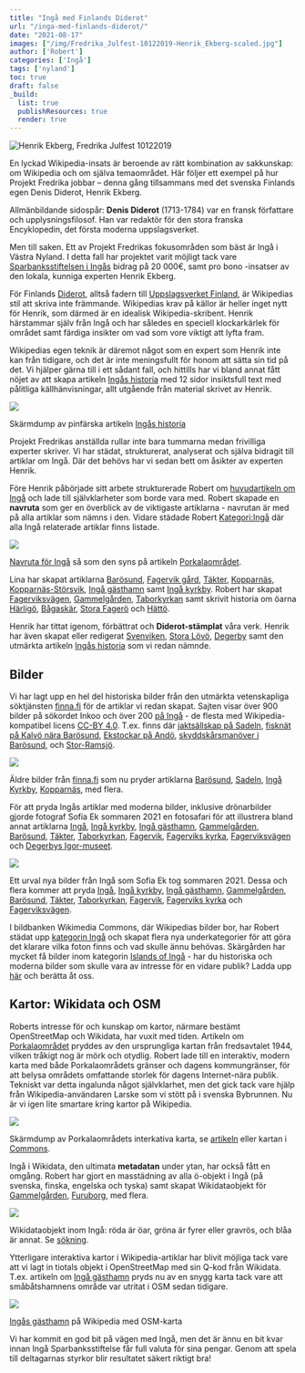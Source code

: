```yaml
---
title: "Ingå med Finlands Diderot"
url: "/inga-med-finlands-diderot/"
date: "2021-08-17"
images: ["/img/Fredrika_Julfest-10122019-Henrik_Ekberg-scaled.jpg"]
author: ['Robert']
categories: ['Ingå']
tags: ['nyland']
toc: true
draft: false
_build:
  list: true
  publishResources: true
  render: true
---
```


![Henrik Ekberg, Fredrika Julfest 10122019](/img/Fredrika_Julfest-10122019-Henrik_Ekberg-scaled.jpg)


En lyckad Wikipedia-insats är beroende av rätt kombination av sakkunskap: om Wikipedia och om själva temaområdet. Här följer ett exempel på hur Projekt Fredrika jobbar – denna gång tillsammans med det svenska Finlands egen Denis Diderot, Henrik Ekberg.

Allmänbildande sidospår: **Denis Diderot** (1713-1784) var en fransk författare och upplysningsfilosof. Han var redaktör för den stora franska Encyklopedin, det första moderna uppslagsverket.

Men till saken. Ett av Projekt Fredrikas fokusområden som bäst är Ingå i Västra Nyland. I detta fall har projektet varit möjligt tack vare [Sparbanksstiftelsen i Ingås](https://inga.sparbanksstiftelserna.fi/sv/) bidrag på 20 000€, samt pro bono -insatser av den lokala, kunniga experten Henrik Ekberg. 

För Finlands [Diderot](https://sv.wikipedia.org/wiki/Denis_Diderot), alltså fadern till [Uppslagsverket Finland](https://sv.wikipedia.org/wiki/Uppslagsverket_Finland), är Wikipedias stil att skriva inte främmande. Wikipedias krav på källor är heller inget nytt för Henrik, som därmed är en idealisk Wikipedia-skribent. Henrik härstammar själv från Ingå och har således en speciell klockarkärlek för området samt färdiga insikter om vad som vore viktigt att lyfta fram.

Wikipedias egen teknik är däremot något som en expert som Henrik inte kan från tidigare, och det är inte meningsfullt för honom att sätta sin tid på det. Vi hjälper gärna till i ett sådant fall, och hittills har vi bland annat fått nöjet av att skapa artikeln [Ingås historia](https://sv.wikipedia.org/wiki/Ing%C3%A5s_historia) med 12 sidor insiktsfull text med pålitliga källhänvisningar, allt utgående från material skrivet av Henrik.

![](/2021/08/Ingås-historia-augusti-2021-1024x538.png)

Skärmdump av pinfärska artikeln [Ingås historia](https://sv.wikipedia.org/wiki/Ing%C3%A5s_historia)

Projekt Fredrikas anställda rullar inte bara tummarna medan frivilliga experter skriver. Vi har städat, strukturerat, analyserat och själva bidragit till artiklar om Ingå. Där det behövs har vi sedan bett om åsikter av experten Henrik. 

Före Henrik påbörjade sitt arbete strukturerade Robert om [huvudartikeln om Ingå](https://sv.wikipedia.org/wiki/Ing%C3%A5) och lade till självklarheter som borde vara med. Robert skapade en **navruta** som ger en överblick av de viktigaste artiklarna - navrutan är med på alla artiklar som nämns i den. Vidare städade Robert [Kategori:Ingå](http://sv.wikipedia.org/wiki/Kategori:Ing%C3%A5) där alla Ingå relaterade artiklar finns listade.

![](/2021/08/Ingå-navruta-1024x322.png)

[Navruta för Ingå](https://sv.wikipedia.org/wiki/Mall:Ing%C3%A5) så som den syns på artikeln [Porkalaområdet](https://sv.wikipedia.org/wiki/Porkalaomr%C3%A5det). 

Lina har skapat artiklarna [Barösund](https://sv.wikipedia.org/wiki/Bar%C3%B6sund), [Fagervik gård](https://sv.wikipedia.org/wiki/Fagervik_g%C3%A5rd), [Täkter](https://sv.wikipedia.org/wiki/T%C3%A4kter), [Kopparnäs](https://sv.wikipedia.org/wiki/Kopparn%C3%A4s), [Kopparnäs-Störsvik](https://sv.wikipedia.org/wiki/Kopparn%C3%A4s-St%C3%B6rsvik), [Ingå gästhamn](https://sv.wikipedia.org/wiki/Ing%C3%A5_g%C3%A4sthamn) samt [Ingå kyrkby](https://sv.wikipedia.org/wiki/Ing%C3%A5_kyrkby). Robert har skapat [Fagerviksvägen](https://sv.wikipedia.org/wiki/Fagerviksv%C3%A4gen), [Gammelgården](https://sv.wikipedia.org/wiki/Gammelg%C3%A5rden), [Taborkyrkan](https://sv.wikipedia.org/wiki/Taborkyrkan) samt skrivit historia om öarna [Härligö](https://sv.wikipedia.org/wiki/H%C3%A4rlig%C3%B6), [Bågaskär](https://sv.wikipedia.org/wiki/B%C3%A5gask%C3%A4r), [Stora Fagerö](https://sv.wikipedia.org/wiki/Stora_Fager%C3%B6) och [Hättö](https://sv.wikipedia.org/wiki/H%C3%A4tt%C3%B6). 

Henrik har tittat igenom, förbättrat och **Diderot-stämplat** våra verk. Henrik har även skapat eller redigerat [Svenviken](https://sv.wikipedia.org/wiki/Svenviken), [Stora Lövö](https://sv.wikipedia.org/wiki/Stora_L%C3%B6v%C3%B6,_Ing%C3%A5), [Degerby](https://sv.wikipedia.org/wiki/Degerby,_Ing%C3%A5) samt den utmärkta artikeln [Ingås historia](https://sv.wikipedia.org/wiki/Ing%C3%A5s_historia) som vi redan nämnde.

## Bilder

Vi har lagt upp en hel del historiska bilder från den utmärkta vetenskapliga söktjänsten [finna.fi](https://finna.fi/) för de artiklar vi redan skapat. Sajten visar över 900 bilder på sökordet Inkoo och över 200 [på Ingå](https://finna.fi/Search/Results?lookfor=ing%C3%A5&type=AllFields&filter%5B%5D=%7Eformat_ext_str_mv%3A%220%2FImage%2F%22&dfApplied=1&limit=20) - de flesta med Wikipedia-kompatibel licens [CC-BY 4.0](https://creativecommons.org/licenses/by/4.0/). T.ex. finns där [jaktsällskap på Sadeln](https://finna.fi/Record/sls.SLS+1555_SLS+1555_808), [fisknät på Kalvö nära Barösund](https://finna.fi/Record/spegeln-cultura.etnbild_B_11664), [](https://finna.fi/Search/Results?page=5&filter%5B%5D=%7Eformat_ext_str_mv%3A%220%2FImage%2F%22&lookfor=ing%C3%A5&type=AllFields) [Ekstockar på Andö](https://finna.fi/Record/sls.SLS+428+a_SLS+428a_81), [skyddskårsmanöver i Barösund](https://finna.fi/Record/sls.SLS+1555_SLS+1555_541), och [Stor-Ramsjö](https://finna.fi/Record/museovirasto.1FAE78721CB0FFA1D9FBD01864A44F9B). 

![](/2021/08/äldre-bilder-från-Ingå-1024x415.png)

Äldre bilder från [finna.fi](https://finna.fi/) som nu pryder artiklarna [Barösund](https://sv.wikipedia.org/wiki/Bar%C3%B6sund), [Sadeln](https://sv.wikipedia.org/wiki/Sadeln,_Ing%C3%A5), [Ingå Kyrkby](https://sv.wikipedia.org/wiki/Ing%C3%A5_kyrkby), [Kopparnäs](https://sv.wikipedia.org/wiki/Kopparn%C3%A4s,_Ing%C3%A5), med flera.

För att pryda Ingås artiklar med moderna bilder, inklusive drönarbilder gjorde fotograf Sofia Ek sommaren 2021 en fotosafari för att illustrera bland annat artiklarna [Ingå](https://sv.wikipedia.org/wiki/Ingå), [Ingå kyrkby](https://sv.wikipedia.org/wiki/Ingå_kyrkby), [Ingå gästhamn](https://sv.wikipedia.org/wiki/Ingå_gästhamn), [Gammelgården](https://sv.wikipedia.org/wiki/Gammelg%C3%A5rden,_Ing%C3%A5), [Barösund](https://sv.wikipedia.org/wiki/Barösund), [Täkter](https://sv.wikipedia.org/wiki/Täkter), [Taborkyrkan](https://sv.wikipedia.org/wiki/Taborkyrkan), [Fagervik](https://sv.wikipedia.org/wiki/Fagervik,_Ingå), [Fagerviks kyrka](https://sv.wikipedia.org/wiki/Fagerviks_kyrka), [Fagerviksvägen](https://sv.wikipedia.org/wiki/Fagerviksvägen) och [Degerbys Igor-museet](https://sv.wikipedia.org/wiki/Degerby_Igor-museet).

![](/2021/08/ett-urval-bilder-från-Ingå-1024x619.png)

Ett urval nya bilder från Ingå som Sofia Ek tog sommaren 2021. Dessa och flera kommer att pryda [Ingå](https://sv.wikipedia.org/wiki/Ing%C3%A5), [Ingå kyrkby](https://sv.wikipedia.org/wiki/Ing%C3%A5_kyrkby), [Ingå gästhamn](https://sv.wikipedia.org/wiki/Ing%C3%A5_g%C3%A4sthamn), [Gammelgården](https://sv.wikipedia.org/wiki/Gammelg%C3%A5rden,_Ing%C3%A5), [Barösund](https://sv.wikipedia.org/wiki/Bar%C3%B6sund), [Täkter](https://sv.wikipedia.org/wiki/T%C3%A4kter), [Taborkyrkan](https://sv.wikipedia.org/wiki/Taborkyrkan), [Fagervik](https://sv.wikipedia.org/wiki/Fagervik,_Ing%C3%A5), [Fagerviks kyrka](https://sv.wikipedia.org/wiki/Fagerviks_kyrka) och [Fagerviksvägen](https://sv.wikipedia.org/wiki/Fagerviksv%C3%A4gen).

I bildbanken Wikimedia Commons, där Wikipedias bilder bor, har Robert städat upp [kategorin Ingå](https://commons.wikimedia.org/wiki/Category:Ing%C3%A5) och skapat flera nya underkategorier för att göra det klarare vilka foton finns och vad skulle ännu behövas. Skärgården har mycket få bilder inom kategorin [Islands of Ingå](https://commons.wikimedia.org/wiki/Category:Islands_of_Ing%C3%A5) - har du historiska och moderna bilder som skulle vara av intresse för en vidare publik? Ladda upp [här](https://commons.wikimedia.org/wiki/Special:UploadWizard) och berätta åt oss.

## Kartor: Wikidata och OSM

Roberts intresse för och kunskap om kartor, närmare bestämt OpenStreetMap och Wikidata, har vuxit med tiden. Artikeln om [Porkalaområdet](https://sv.wikipedia.org/wiki/Porkalaomr%C3%A5det) pryddes av den ursprungliga kartan från fredsavtalet 1944, vilken tråkigt nog är mörk och otydlig. Robert lade till en interaktiv, modern karta med både Porkalaområdets gränser och dagens kommungränser, för att belysa områdets omfattande storlek för dagens Internet-nära publik. Tekniskt var detta ingalunda något självklarhet, men det gick tack vare hjälp från Wikipedia-användaren Larske som vi stött på i svenska Bybrunnen. Nu är vi igen lite smartare kring kartor på Wikipedia. 

![](https://lh3.googleusercontent.com/GRp-Bwg7OJ3mfSoc4fgiom4jCkIRVlChpNmK4Ldsz8JIVyAkvFPBJY_6_AUK0SVOmRBwl0qYuCdyqVxk_uuVpbhIbighAoMFH_vH4DSJUrQyPTHoh5NkAFg6hlNOjRJSKAW8Xcpo)

Skärmdump av Porkalaområdets interkativa karta, se [artikeln](https://sv.wikipedia.org/wiki/Porkalaomr%C3%A5det) eller kartan i [Commons](https://sv.wikipedia.org/wiki/Porkalaomr%C3%A5det#/map/0). 

Ingå i Wikidata, den ultimata **metadatan** under ytan, har också fått en omgång. Robert har gjort en masstädning av alla ö-objekt i Ingå (på svenska, finska, engelska och tyska) samt skapat Wikidataobjekt för [Gammelgården](https://www.wikidata.org/wiki/Q107294192), [Furuborg](https://www.wikidata.org/wiki/Q107296255), med flera. 

![](https://lh4.googleusercontent.com/NuxMLS1REJAELvtf0TFHoK9s71805Oa7BEXXesk58YkKc33HUG95pmL2cYwmvTLuM6LR1M0QbeBraDkBwfC3OmGAQQGMLgyOZtfYJpkphCSSTeoOLunn15y-U_zDghBEfQRWT2Q1)

Wikidataobjekt inom Ingå: röda är öar, gröna är fyrer eller gravrös, och blåa är annat. Se [sökning](https://query.wikidata.org/#%23Alla%20%C3%B6ar%20i%20Ing%C3%A5%0A%23defaultView%3AMap%0ASELECT%20%3Fitem%20%3FitemLabel%20%3FinstanceofLabel%20%3FplatsLabel%20%3FlandLabel%20%20%3Fcoords%20%3FareaLabel%20%3FbildLabel%20%3Flabelsv%20%3Fdescsv%20%3Flabelen%20%3Fdescen%20%3Flabelfi%20%3Fdescfi%20%3Frgb%20%0AWHERE%20%0A%7B%20%0A%20%20%3Fitem%20wdt%3AP131%20wd%3AQ986331.%20%20%0A%0A%20%20%0A%20%20%0A%20%20%20%20BIND%28%20%20%20%20%0A%20%20%20%20%20%20IF%28%3Finstanceof%20%3D%20wd%3AQ23442%2C%20%22FF4500%22%2C%0A%20%20%20%20%20%20IF%28%3Finstanceof%20%3D%20wd%3AQ24576816%2C%20%22FF4500%22%2C%0A%20%20%20%20%20%20IF%28%3Finstanceof%20%3D%20wd%3AQ631305%2C%20%22FF4500%22%2C%0A%20%20%20%20%20%20IF%28%3Finstanceof%20%3D%20wd%3AQ1404150%2C%20%22FF4500%22%2C%20%0A%20%20%20%20%20%20IF%28%3Finstanceof%20%3D%20wd%3AQ1226252%2C%20%22FF4500%22%2C%20%0A%20%20%20%20%20%20IF%28%3Finstanceof%20%3D%20wd%3AQ207524%2C%20%22FF4500%22%2C%20%0A%20%20%20%20%20%20IF%28%3Finstanceof%20%3D%20wd%3AQ15120977%2C%20%22228B22%22%2C%20%0A%20%20%20%20%20%20IF%28%3Finstanceof%20%3D%20wd%3AQ39715%2C%20%22228B22%22%2C%20%0A%20%20%20%20%20%20IF%28%3Finstanceof%20%3D%20wd%3AQ787078%2C%20%22228B22%22%2C%0A%20%20%20%20%20%20%220000CD%22%29%29%29%29%29%29%29%29%29%0A%20%20%20%20%20%20%20AS%20%3Frgb%29.%0A%20%20%0A%20%20%3Fitem%20wdt%3AP31%20%3Finstanceof.%20%0A%20%20OPTIONAL%7B%3Fitem%20wdt%3AP17%20%3Fland.%7D%0A%20%20OPTIONAL%7B%3Fitem%20wdt%3AP276%20%3Fplats.%7D%0A%20%20OPTIONAL%7B%3Fitem%20wdt%3AP18%20%3Fbild.%20%7D%0A%20%20OPTIONAL%7B%3Fitem%20wdt%3AP2046%20%3Farea.%20%7D%0A%20%20OPTIONAL%7B%3Fitem%20wdt%3AP625%20%3Fcoords.%20%7D%0A%20%20OPTIONAL%7B%3Fitem%20rdfs%3Alabel%20%3Flabelsv%20filter%20%28lang%28%3Flabelsv%29%20%3D%20%22sv%22%29.%7D%0A%20%20OPTIONAL%7B%3Fitem%20rdfs%3Alabel%20%3Flabelfi%20filter%20%28lang%28%3Flabelfi%29%20%3D%20%22fi%22%29.%7D%0A%20%20OPTIONAL%7B%3Fitem%20rdfs%3Alabel%20%3Flabelen%20filter%20%28lang%28%3Flabelen%29%20%3D%20%22en%22%29.%7D%0A%20%20OPTIONAL%20%7B%3Fitem%20schema%3Adescription%20%3Fdescsv%20.%20FILTER%28lang%28%3Fdescsv%29%3D%27sv%27%29%20%7D%0A%20%20OPTIONAL%20%7B%3Fitem%20schema%3Adescription%20%3Fdescfi%20.%20FILTER%28lang%28%3Fdescfi%29%3D%27fi%27%29%20%7D%0A%20%20OPTIONAL%20%7B%3Fitem%20schema%3Adescription%20%3Fdescen%20.%20FILTER%28lang%28%3Fdescen%29%3D%27en%27%29%20%7D%0A%20%20SERVICE%20wikibase%3Alabel%20%7B%20bd%3AserviceParam%20wikibase%3Alanguage%20%22sv%22.%20%7D%0A%7D). 

Ytterligare interaktiva kartor i Wikipedia-artiklar har blivit möjliga tack vare att vi lagt in tiotals objekt i OpenStreetMap med sin Q-kod från Wikidata. T.ex. artikeln om [Ingå gästhamn](https://sv.wikipedia.org/wiki/Ing%C3%A5_g%C3%A4sthamn) pryds nu av en snygg karta tack vare att småbåtshamnens område var utritat i OSM sedan tidigare. 

![](https://lh4.googleusercontent.com/I0llBA1V96Rldqlt39sPZXV01FoJMCfN5F9rpoaqh8pNMufvB-WKiXHq6eChPsFhbhz_HHwVk-2ZML_Dyf41izvAnGzzKHukHoouJ3DQW2wiJaVC4FPtoIEv6ky0GezqWJA3AK9q)

[Ingås gästhamn](https://sv.wikipedia.org/wiki/Ing%C3%A5_g%C3%A4sthamn) på Wikipedia med OSM-karta

Vi har kommit en god bit på vägen med Ingå, men det är ännu en bit kvar innan Ingå Sparbanksstiftelse får full valuta för sina pengar. Genom att spela till deltagarnas styrkor blir resultatet säkert riktigt bra!

